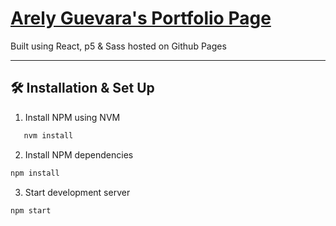 # [Arely Guevara's Portfolio Page](https://alternativestrategies.github.io)
Built using React, p5 & Sass hosted on Github Pages

---

## 🛠 Installation & Set Up

1. Install NPM using NVM
```sh
   nvm install
```

2. Install NPM dependencies
```sh
npm install
```

3. Start development server
```sh
npm start
```
